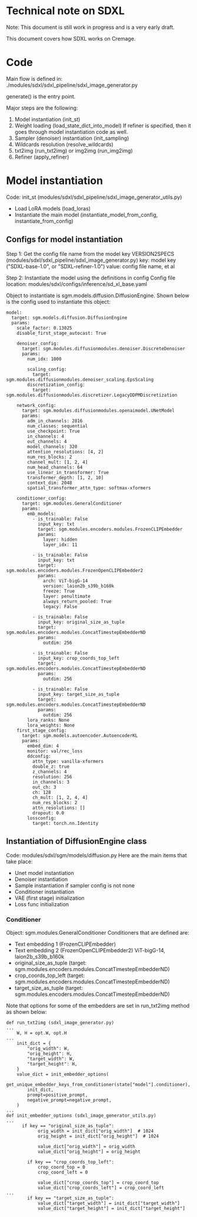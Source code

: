 # Technical note on SDXL
Note: This document is still work in progress and is a very early draft.

This document covers how SDXL works on Cremage.

# Code
Main flow is defined in:
./modules/sdxl/sdxl_pipeline/sdxl_image_generator.py

generate() is the entry point.

Major steps are the following:
1. Model instantiation (init_st)
1. Weight loading (load_state_dict_into_model)
    If refiner is specified, then it goes through model instantiation code as well.
1. Sampler (denoiser) instantiation (init_sampling)
1. Wildcards resolution (resolve_wildcards)
1. txt2img (run_txt2img) or img2img (run_img2img)
1. Refiner (apply_refiner)

# Model instantiation
Code: init_st (modules/sdxl/sdxl_pipeline/sdxl_image_generator_utils.py)

* Load LoRA models (load_loras)
* Instantiate the main model (instantiate_model_from_config, instantiate_from_config)

## Configs for model instantiation
Step 1: Get the config file name from the model key
VERSION2SPECS (modules/sdxl/sdxl_pipeline/sdxl_image_generator.py)
  key: model key ("SDXL-base-1.0", or "SDXL-refiner-1.0")
  value: config file name, et al

Step 2: Instantiate the model using the definitions in config
Config file location: modules/sdxl/configs/inference/sd_xl_base.yaml

Object to instantiate is sgm.models.diffusion.DiffusionEngine.
Shown below is the config used to instantiate this object:
```
model:
  target: sgm.models.diffusion.DiffusionEngine
  params:
    scale_factor: 0.13025
    disable_first_stage_autocast: True

    denoiser_config:
      target: sgm.modules.diffusionmodules.denoiser.DiscreteDenoiser
      params:
        num_idx: 1000

        scaling_config:
          target: sgm.modules.diffusionmodules.denoiser_scaling.EpsScaling
        discretization_config:
          target: sgm.modules.diffusionmodules.discretizer.LegacyDDPMDiscretization

    network_config:
      target: sgm.modules.diffusionmodules.openaimodel.UNetModel
      params:
        adm_in_channels: 2816
        num_classes: sequential
        use_checkpoint: True
        in_channels: 4
        out_channels: 4
        model_channels: 320
        attention_resolutions: [4, 2]
        num_res_blocks: 2
        channel_mult: [1, 2, 4]
        num_head_channels: 64
        use_linear_in_transformer: True
        transformer_depth: [1, 2, 10]
        context_dim: 2048
        spatial_transformer_attn_type: softmax-xformers

    conditioner_config:
      target: sgm.modules.GeneralConditioner
      params:
        emb_models:
          - is_trainable: False
            input_key: txt
            target: sgm.modules.encoders.modules.FrozenCLIPEmbedder
            params:
              layer: hidden
              layer_idx: 11

          - is_trainable: False
            input_key: txt
            target: sgm.modules.encoders.modules.FrozenOpenCLIPEmbedder2
            params:
              arch: ViT-bigG-14
              version: laion2b_s39b_b160k
              freeze: True
              layer: penultimate
              always_return_pooled: True
              legacy: False

          - is_trainable: False
            input_key: original_size_as_tuple
            target: sgm.modules.encoders.modules.ConcatTimestepEmbedderND
            params:
              outdim: 256

          - is_trainable: False
            input_key: crop_coords_top_left
            target: sgm.modules.encoders.modules.ConcatTimestepEmbedderND
            params:
              outdim: 256

          - is_trainable: False
            input_key: target_size_as_tuple
            target: sgm.modules.encoders.modules.ConcatTimestepEmbedderND
            params:
              outdim: 256
        lora_ranks: None
        lora_weights: None
    first_stage_config:
      target: sgm.models.autoencoder.AutoencoderKL
      params:
        embed_dim: 4
        monitor: val/rec_loss
        ddconfig:
          attn_type: vanilla-xformers
          double_z: true
          z_channels: 4
          resolution: 256
          in_channels: 3
          out_ch: 3
          ch: 128
          ch_mult: [1, 2, 4, 4]
          num_res_blocks: 2
          attn_resolutions: []
          dropout: 0.0
        lossconfig:
          target: torch.nn.Identity
```
## Instantiation of DiffusionEngine class 
Code: modules/sdxl/sgm/models/diffusion.py
Here are the main items that take place:
* Unet model instantiation
* Denoiser instantiation
* Sample instantiation if sampler config is not none
* Conditioner instantiation
* VAE (first stage) initialization
* Loss func initialization

### Conditioner
Object: sgm.modules.GeneralConditioner
Conditioners that are defined are:
* Text embedding 1 (FrozenCLIPEmbedder)
* Text embedding 2 (FrozenOpenCLIPEmbedder2) ViT-bigG-14, laion2b_s39b_b160k
* original_size_as_tuple (target: sgm.modules.encoders.modules.ConcatTimestepEmbedderND)
* crop_coords_top_left (target: sgm.modules.encoders.modules.ConcatTimestepEmbedderND)
* target_size_as_tuple (target: sgm.modules.encoders.modules.ConcatTimestepEmbedderND)

Note that options for some of the embedders are set in run_txt2img method as shown below:
```
def run_txt2img (sdxl_image_generator.py)
...
    W, H = opt.W, opt.H
...
    init_dict = {
        "orig_width": W,
        "orig_height": H,
        "target_width": W,
        "target_height": H,
    }
    value_dict = init_embedder_options(
        get_unique_embedder_keys_from_conditioner(state["model"].conditioner),
        init_dict,
        prompt=positive_prompt,
        negative_prompt=negative_prompt,
    )
...
def init_embedder_options (sdxl_image_generator_utils.py)
...
      if key == "original_size_as_tuple":
            orig_width = init_dict["orig_width"]  # 1024
            orig_height = init_dict["orig_height"]  # 1024
            
            value_dict["orig_width"] = orig_width
            value_dict["orig_height"] = orig_height

        if key == "crop_coords_top_left":
            crop_coord_top = 0
            crop_coord_left = 0
            
            value_dict["crop_coords_top"] = crop_coord_top
            value_dict["crop_coords_left"] = crop_coord_left
...
        if key == "target_size_as_tuple":
            value_dict["target_width"] = init_dict["target_width"]
            value_dict["target_height"] = init_dict["target_height"]
```

